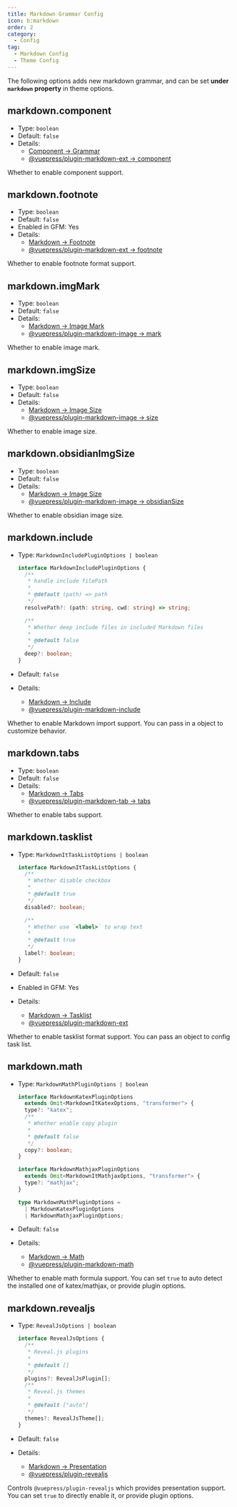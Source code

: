 ```yaml
---
title: Markdown Grammar Config
icon: b:markdown
order: 2
category:
  - Config
tag:
  - Markdown Config
  - Theme Config
---
```


The following options adds new markdown grammar, and can be set **under `markdown` property** in theme options.

## markdown.component

- Type: `boolean`
- Default: `false`
- Details:
  - [Component → Grammar](../../guide/component/grammar.md)
  - [@vuepress/plugin-markdown-ext → component][component]

Whether to enable component support.

## markdown.footnote

- Type: `boolean`
- Default: `false`
- Enabled in GFM: Yes
- Details:
  - [Markdown → Footnote](../../guide/markdown/content/footnote.md)
  - [@vuepress/plugin-markdown-ext → footnote][footnote]

Whether to enable footnote format support.

## markdown.imgMark

- Type: `boolean`
- Default: `false`
- Details:
  - [Markdown → Image Mark](../../guide/markdown/grammar/image.md#image-mark)
  - [@vuepress/plugin-markdown-image → mark][mark]

Whether to enable image mark.

## markdown.imgSize

- Type: `boolean`
- Default: `false`
- Details:
  - [Markdown → Image Size](../../guide/markdown/grammar/image.md#image-size)
  - [@vuepress/plugin-markdown-image → size][size]

Whether to enable image size.

## markdown.obsidianImgSize

- Type: `boolean`
- Default: `false`
- Details:
  - [Markdown → Image Size](../../guide/markdown/grammar/image.md#image-size)
  - [@vuepress/plugin-markdown-image → obsidianSize][obsidianSize]

Whether to enable obsidian image size.

## markdown.include

- Type: `MarkdownIncludePluginOptions | boolean`

  ```ts
  interface MarkdownIncludePluginOptions {
    /**
     * handle include filePath
     *
     * @default (path) => path
     */
    resolvePath?: (path: string, cwd: string) => string;

    /**
     * Whether deep include files in included Markdown files
     *
     * @default false
     */
    deep?: boolean;
  }
  ```

- Default: `false`
- Details:
  - [Markdown → Include](../../guide/markdown/content/include.md)
  - [@vuepress/plugin-markdown-include][include]

Whether to enable Markdown import support. You can pass in a object to customize behavior.

## markdown.tabs

- Type: `boolean`
- Default: `false`
- Details:
  - [Markdown → Tabs](../../guide/markdown/content/tabs.md)
  - [@vuepress/plugin-markdown-tab → tabs][tabs]

Whether to enable tabs support.

## markdown.tasklist

- Type: `MarkdownItTaskListOptions | boolean`

  ```ts
  interface MarkdownItTaskListOptions {
    /**
     * Whether disable checkbox
     *
     * @default true
     */
    disabled?: boolean;

    /**
     * Whether use `<label>` to wrap text
     *
     * @default true
     */
    label?: boolean;
  }
  ```

- Default: `false`
- Enabled in GFM: Yes
- Details:
  - [Markdown → Tasklist](../../guide/markdown/grammar/tasklist.md)
  - [@vuepress/plugin-markdown-ext][tasklist]

Whether to enable tasklist format support. You can pass an object to config task list.

## markdown.math

- Type: `MarkdownMathPluginOptions | boolean`

  ```ts
  interface MarkdownKatexPluginOptions
    extends Omit<MarkdownItKatexOptions, "transformer"> {
    type?: "katex";
    /**
     * Whether enable copy plugin
     *
     * @default false
     */
    copy?: boolean;
  }

  interface MarkdownMathjaxPluginOptions
    extends Omit<MarkdownItMathjaxOptions, "transformer"> {
    type?: "mathjax";
  }

  type MarkdownMathPluginOptions =
    | MarkdownKatexPluginOptions
    | MarkdownMathjaxPluginOptions;
  ```

- Default: `false`
- Details:
  - [Markdown → Math](../../guide/markdown/grammar/math.md)
  - [@vuepress/plugin-markdown-math][math]

Whether to enable math formula support. You can set `true` to auto detect the installed one of katex/mathjax, or provide plugin options.

## markdown.revealjs

- Type: `RevealJsOptions | boolean`

  ```ts
  interface RevealJsOptions {
    /**
     * Reveal.js plugins
     *
     * @default []
     */
    plugins?: RevealJsPlugin[];
    /**
     * Reveal.js themes
     *
     * @default ["auto"]
     */
    themes?: RevealJsTheme[];
  }
  ```

- Default: `false`
- Details:
  - [Markdown → Presentation](../../guide/markdown/content/revealjs.md)
  - [@vuepress/plugin-revealjs][revealjs]

Controls `@vuepress/plugin-revealjs` which provides presentation support. You can set `true` to directly enable it, or provide plugin options.

[component]: https://ecosystem.vuejs.press/plugins/markdown/markdown-ext.html#component
[footnote]: https://ecosystem.vuejs.press/plugins/markdown/markdown-ext.html#footenote
[tasklist]: https://ecosystem.vuejs.press/plugins/markdown/markdown-ext.html#tasklist
[mark]: https://ecosystem.vuejs.press/plugins/markdown/markdown-image.html#mark
[obsidianSize]: https://ecosystem.vuejs.press/plugins/markdown/markdown-image.html#obsidianSize
[size]: https://ecosystem.vuejs.press/plugins/markdown/markdown-image.html#size
[include]: https://ecosystem.vuejs.press/plugins/markdown/markdown-include.html
[math]: https://ecosystem.vuejs.press/plugins/markdown/markdown-math.html
[revealjs]: https://ecosystem.vuejs.press/plugins/markdown/revealjs/#options
[tabs]: https://ecosystem.vuejs.press/plugins/markdown/markdown-tab.html#tabs
